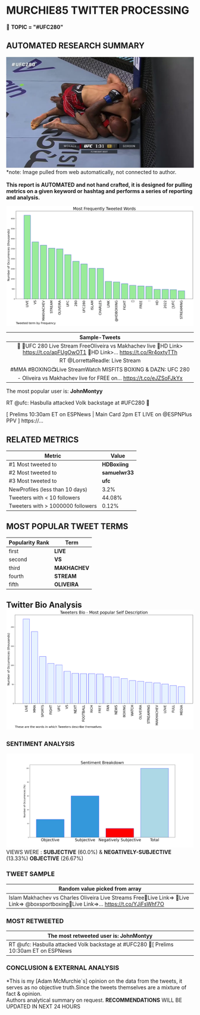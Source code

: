 # MURCHIE85 TWITTER PROCESSING 
&#x1F34E; **TOPIC = "#UFC280"**

## AUTOMATED RESEARCH SUMMARY

![image](assets/2022-10-22hashtagImage.png)*note: Image pulled from web automatically, not connected to author.
<br></br>
<b> This report is AUTOMATED and not hand crafted, it is designed for pulling metrics on a given keyword or hashtag and performs a series of reporting and analysis.</b>



![image](assets/2022-10-22TWEETS.png)



|                **Sample-Tweets**        |
| :-------------: |
| 🥊 🥋UFC 280 Live Stream FreeOliveira vs Makhachev live 🔴HD Link&gt; https://t.co/apFUgOwOT1 🔴HD Link&gt;… https://t.co/Rr4oxtyTTh |
| RT @LorrettaReadle: Live Stream |  🆖 2022 UFC event schedule: Charles Oliveira vs  Islam Makhachev, Calvin Kattar vs  Arnold Allen on 💝… |
| #MMA #BOXING📺Live StreamWatch MISFITS BOXING &amp; DAZN: UFC 280 - Oliveira vs Makhachev live for FREE on… https://t.co/eJZSoFJkYx |

The most popular user is: **JohnMontyy**
<div class="alert alert-block alert-danger"> RT @ufc: Hasbulla attacked Volk backstage at #UFC280 🤯

[ Prelims 10:30am ET on ESPNews | Main Card 2pm ET LIVE on @ESPNPlus PPV ] https://…</div>

## RELATED METRICS<br>
| Metric | Value |
| ------------- | ------------- |
| #1 Most tweeted to  | **HDBoxiing** |
| #2 Most tweeted to  | **samuelwr33** |
| #3 Most tweeted to  | **ufc** |
| NewProfiles (less than 10 days) | 3.2%  |
| Tweeters with < 10 followers  | 44.08%|
| Tweeters with > 1000000 followers  | 0.12%  |



## MOST POPULAR TWEET TERMS 


| Popularity Rank  | Term |
| ------------- | ------------- |
| first  | **LIVE**  |
| second  | **VS**  |
| third  | **MAKHACHEV** |
| fourth  | **STREAM**  |
| fifth  | **OLIVEIRA**  |


## Twitter Bio Analysis![image](assets/2022-10-22BIO.png)
### SENTIMENT ANALYSIS
![image](assets/2022-10-22sentiment.png)
VIEWS WERE : **SUBJECTIVE**  (60.0%) & **NEGATIVELY-SUBJECTIVE** (13.33%) **OBJECTIVE** (26.67%)

### TWEET SAMPLE 
| Random value picked from array |
| ------------- |
|Islam Makhachev vs Charles Oliveira Live Streams Free🔗Live Link=&gt; 🔗Live Link=&gt; @boxsportboxing🔗Live Link=&gt;… https://t.co/YJiFsWhf7O |

### MOST RETWEETED 

| The most retweeted user is: **JohnMontyy**  |
| ------------- |
| RT @ufc: Hasbulla attacked Volk backstage at #UFC280 🤯[ Prelims 10:30am ET on ESPNews | Main Card 2pm ET LIVE on @ESPNPlus PPV ] https://… |

### CONCLUSION & EXTERNAL ANALYSIS

*This is my [Adam McMurchie`s] opinion on the data from the tweets, it serves as no objective truth.Since the tweets themselves are a mixture of fact & opinion.<br>
Authors analytical summary on request.
**RECOMMENDATIONS** WILL BE UPDATED IN NEXT  24 HOURS <br>